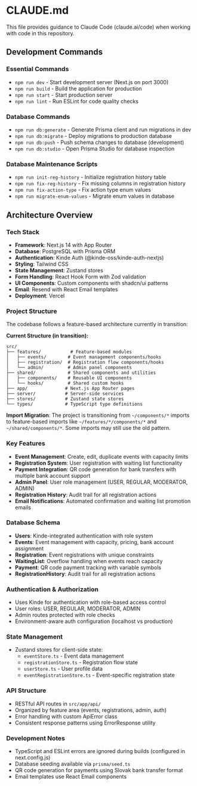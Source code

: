 # CLAUDE.md

This file provides guidance to Claude Code (claude.ai/code) when working with code in this repository.

## Development Commands

### Essential Commands
- `npm run dev` - Start development server (Next.js on port 3000)
- `npm run build` - Build the application for production
- `npm run start` - Start production server
- `npm run lint` - Run ESLint for code quality checks

### Database Commands
- `npm run db:generate` - Generate Prisma client and run migrations in dev
- `npm run db:migrate` - Deploy migrations to production database
- `npm run db:push` - Push schema changes to database (development)
- `npm run db:studio` - Open Prisma Studio for database inspection

### Database Maintenance Scripts
- `npm run init-reg-history` - Initialize registration history table
- `npm run fix-reg-history` - Fix missing columns in registration history
- `npm run fix-action-type` - Fix action type enum values
- `npm run migrate-enum-values` - Migrate enum values in database

## Architecture Overview

### Tech Stack
- **Framework**: Next.js 14 with App Router
- **Database**: PostgreSQL with Prisma ORM
- **Authentication**: Kinde Auth (@kinde-oss/kinde-auth-nextjs)
- **Styling**: Tailwind CSS
- **State Management**: Zustand stores
- **Form Handling**: React Hook Form with Zod validation
- **UI Components**: Custom components with shadcn/ui patterns
- **Email**: Resend with React Email templates
- **Deployment**: Vercel

### Project Structure
The codebase follows a feature-based architecture currently in transition:

**Current Structure (in transition):**
```
src/
├── features/           # Feature-based modules
│   ├── events/        # Event management components/hooks
│   ├── registration/  # Registration flow components/hooks  
│   └── admin/         # Admin panel components
├── shared/            # Shared components and utilities
│   ├── components/    # Reusable UI components
│   └── hooks/         # Shared custom hooks
├── app/              # Next.js App Router pages
├── server/           # Server-side services
├── stores/           # Zustand state stores
└── types/            # TypeScript type definitions
```

**Import Migration**: The project is transitioning from `~/components/*` imports to feature-based imports like `~/features/*/components/*` and `~/shared/components/*`. Some imports may still use the old pattern.

### Key Features
- **Event Management**: Create, edit, duplicate events with capacity limits
- **Registration System**: User registration with waiting list functionality
- **Payment Integration**: QR code generation for bank transfers with multiple bank account support
- **Admin Panel**: User role management (USER, REGULAR, MODERATOR, ADMIN)
- **Registration History**: Audit trail for all registration actions
- **Email Notifications**: Automated confirmation and waiting list promotion emails

### Database Schema
- **Users**: Kinde-integrated authentication with role system
- **Events**: Event management with capacity, pricing, bank account assignment
- **Registration**: Event registrations with unique constraints
- **WaitingList**: Overflow handling when events reach capacity
- **Payment**: QR code payment tracking with variable symbols
- **RegistrationHistory**: Audit trail for all registration actions

### Authentication & Authorization
- Uses Kinde for authentication with role-based access control
- User roles: USER, REGULAR, MODERATOR, ADMIN
- Admin routes protected with role checks
- Environment-aware auth configuration (localhost vs production)

### State Management
- Zustand stores for client-side state:
  - `eventStore.ts` - Event data management
  - `registrationStore.ts` - Registration flow state
  - `userStore.ts` - User profile data
  - `eventRegistrationStore.ts` - Event-specific registration state

### API Structure
- RESTful API routes in `src/app/api/`
- Organized by feature area (events, registrations, admin, auth)
- Error handling with custom ApiError class
- Consistent response patterns using ErrorResponse utility

### Development Notes
- TypeScript and ESLint errors are ignored during builds (configured in next.config.js)
- Database seeding available via `prisma/seed.ts`
- QR code generation for payments using Slovak bank transfer format
- Email templates use React Email components